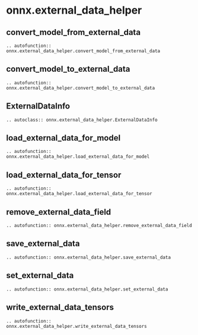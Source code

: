 # onnx.external_data_helper

## convert_model_from_external_data

```{eval-rst}
.. autofunction:: onnx.external_data_helper.convert_model_from_external_data
```

## convert_model_to_external_data

```{eval-rst}
.. autofunction:: onnx.external_data_helper.convert_model_to_external_data
```

## ExternalDataInfo

```{eval-rst}
.. autoclass:: onnx.external_data_helper.ExternalDataInfo
```

## load_external_data_for_model

```{eval-rst}
.. autofunction:: onnx.external_data_helper.load_external_data_for_model
```

## load_external_data_for_tensor

```{eval-rst}
.. autofunction:: onnx.external_data_helper.load_external_data_for_tensor
```

## remove_external_data_field

```{eval-rst}
.. autofunction:: onnx.external_data_helper.remove_external_data_field
```

## save_external_data

```{eval-rst}
.. autofunction:: onnx.external_data_helper.save_external_data
```

## set_external_data

```{eval-rst}
.. autofunction:: onnx.external_data_helper.set_external_data
```

## write_external_data_tensors

```{eval-rst}
.. autofunction:: onnx.external_data_helper.write_external_data_tensors
```
